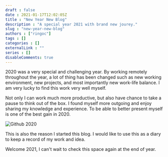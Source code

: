 ```yaml
---
draft : false
date : 2021-01-17T12:02:05Z
title : "New Year New Blog"
description : "A special year 2021 with brand new jourey."
slug : "new-year-new-blog"
authors : ["ringoc"]
tags : []
categories : []
externalLink : ""
series : []
disableComments: true
---
```

2020 was a very special and challenging year. By working remotely throughout the year, a lot of thing has been changed such as new working environment, new projects, and most importantly new work-life balance.
I am very lucky to find this work very well myself. 

Not only I can work much more productive, but also have chance to take a pause to think out of the box. I found myself more outgoing and enjoy sharing my knowledge and experience. To be able to better present myself is one of the best gain in 2020. 

![Github 2020](../../images/github-2020.png)

This is also the reason I started this blog. I would like to use this as a diary to keep a record of my work and idea. 

Welcome 2021, I can't wait to check this space again at the end of year. 
